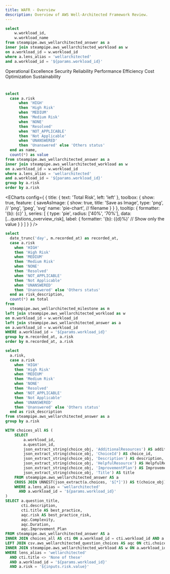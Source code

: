 ```yaml
---
title: WAFR - Overview
description: Overview of AWS Well-Architected Framework Review.
---
```


```sql workload
select 
    w.workload_id,
    w.workload_name
from steampipe.aws_wellarchitected_answer as a
inner join steampipe.aws_wellarchitected_workload as w
on a.workload_id = w.workload_id
where a.lens_alias = 'wellarchitected'
and a.workload_id = '${params.workload_id}'

```

<Grid cols=3>
<BigLink url='operationalExcellence'>Operational Excellence</BigLink>
<BigLink url='security'>Security</BigLink>
<BigLink url='reliability'>Reliability</BigLink>
<BigLink url='performance'>Performance Efficiency</BigLink>
<BigLink url='costOptimization'>Cost Optimization</BigLink>
<BigLink url='sustainability'>Sustainability</BigLink>
</Grid>

# <Value data={workload} column=workload_name />

```sql questions_overview_risk
select 
  case a.risk
      when 'HIGH'
      then 'High Risk'
      when 'MEDIUM'
      then 'Medium Risk'
      when 'NONE'
      then 'Resolved'
      when 'NOT_APPLICABLE'
      then 'Not Applicable'
      when 'UNANSWERED'
      then 'Unanswered' else 'Others status'
  end as name, 
  count(*) as value
from steampipe.aws_wellarchitected_answer as a
inner join steampipe.aws_wellarchitected_workload as w
on a.workload_id = w.workload_id
where a.lens_alias = 'wellarchitected'
and a.workload_id = '${params.workload_id}'
group by a.risk
order by a.risk
```

<ECharts config={
    {
      title: {
        text: 'Total Risk',
        left: 'left'
      },
      toolbox: {
        show: true,
        feature: {
          saveAsImage: {
            show: true,
            title: 'Save as Image',
            type: 'png',  // 'png', 'jpeg', 'svg'
            name: 'pie-chart',  // filename
          }
        }
      },
      tooltip: {
          formatter: '{b}: {c}'
      },
      series: [
        {
          type: 'pie',
          radius: ['40%', '70%'],
          data: [...questions_overview_risk],
          label: {
            formatter: '{b}: ({d}%)'  // Show only the value
          }
        }
      ]
      }
    }
/>

```sql questions_overview_remediation
select
  date_trunc('day', m.recorded_at) as recorded_at,
  case a.risk
    when 'HIGH'
    then 'High Risk'
    when 'MEDIUM'
    then 'Medium Risk'
    when 'NONE'
    then 'Resolved'
    when 'NOT_APPLICABLE'
    then 'Not Applicable'
    when 'UNANSWERED'
    then 'Unanswered' else 'Others status'
  end as risk_description,
  count(*) as total
from
  steampipe.aws_wellarchitected_milestone as m
left join steampipe.aws_wellarchitected_workload as w
on m.workload_id = w.workload_id
left join steampipe.aws_wellarchitected_answer as a
on a.workload_id = w.workload_id
WHERE a.workload_id = '${params.workload_id}'
group by m.recorded_at, a.risk
order by m.recorded_at, a.risk
```

<BarChart
    title="Remediations Over Time"
    data={questions_overview_remediation}
    x=recorded_at
    y=total
    series=risk_description
/>

```sql risk_description
select
  a.risk,
  case a.risk
    when 'HIGH'
    then 'High Risk'
    when 'MEDIUM'
    then 'Medium Risk'
    when 'NONE'
    then 'Resolved'
    when 'NOT_APPLICABLE'
    then 'Not Applicable'
    when 'UNANSWERED'
    then 'Unanswered' else 'Others status'
  end as risk_description
from steampipe.aws_wellarchitected_answer as a
group by a.risk
```

```sql base_action_plan
WITH choices_all AS (
    SELECT
        a.workload_id,
        a.question_id,
        json_extract_string(choice_obj, 'AdditionalResources') AS additional_resources,
        json_extract_string(choice_obj, 'ChoiceId') AS choice_id,
        json_extract_string(choice_obj, 'Description') AS description,
        json_extract_string(choice_obj, 'HelpfulResource') AS HelpfulResource,
        json_extract_string(choice_obj, 'ImprovementPlan') AS ImprovementPlan,
        json_extract_string(choice_obj, 'Title') AS title
    FROM steampipe.aws_wellarchitected_answer AS a
    CROSS JOIN UNNEST(json_extract(a.choices, '$[*]')) AS t(choice_obj)
    WHERE a.lens_alias = 'wellarchitected'
      AND a.workload_id = '${params.workload_id}'
)
SELECT a.question_title,
       cti.description,
       cti.title AS best_practice,
       aqc.risk AS best_practice_risk,
       aqc.Complexity,
       aqc.Duration,
       aqc.Improvement_Plan
FROM steampipe.aws_wellarchitected_answer AS a
INNER JOIN choices_all AS cti ON a.workload_id = cti.workload_id AND a.question_id = cti.question_id
LEFT JOIN csv.aws_wellarchitected_question_choices AS aqc ON cti.choice_id = aqc.choice_id
INNER JOIN steampipe.aws_wellarchitected_workload AS w ON a.workload_id = w.workload_id
WHERE lens_alias = 'wellarchitected'
  AND cti.title <> 'None of these'
  AND a.workload_id = '${params.workload_id}'
  AND a.risk = '${inputs.risk.value}'
```
<LineBreak/>

<Dropdown
    name=risk
    data={risk_description}
    value=risk
    label=risk_description
    defaultValue="HIGH"
/>

<DataTable title="Base Action Plan" data={base_action_plan} search=true wrapTitles=true rowShading=true groupBy=question_title groupsOpen=false>
<Column id=question_title />
<Column id=description />
<Column id=best_practice />
<Column id=best_practice_risk />
<Column id=Complexity />
<Column id=Duration />
<Column id=Improvement_Plan contentType=link linkLabel=Improvement_Plan openInNewTab=true />
</DataTable>
